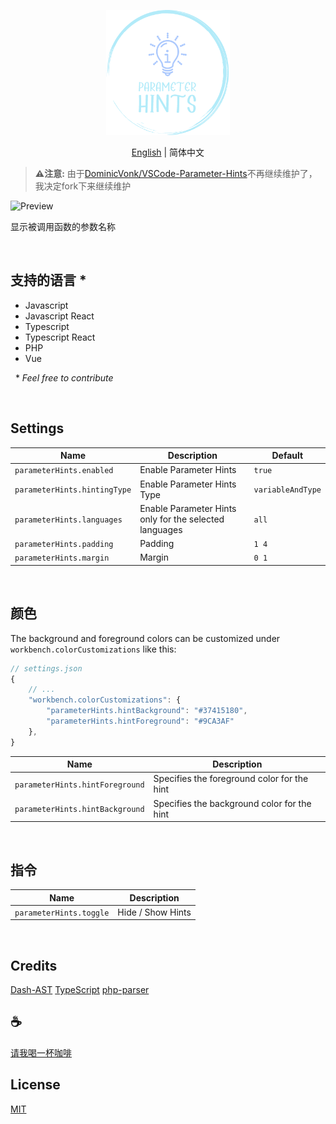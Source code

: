 <p align="center">
<img height="200" src="./assets/kv.png" alt="Parameter-Hints">
</p>
<p align="center"> <a href="./README.md">English</a> | 简体中文</p>

>**⚠️注意:** 由于[DominicVonk/VSCode-Parameter-Hints](https://github.com/DominicVonk/VSCode-Parameter-Hints)不再继续维护了，我决定fork下来继续维护

![Preview](preview.png)

显示被调用函数的参数名称

&nbsp;
&nbsp; 

## 支持的语言 *
- Javascript
- Javascript React
- Typescript
- Typescript React
- PHP
- Vue

&nbsp; 
\* _Feel free to contribute_

&nbsp;
&nbsp; 

## Settings

|Name|Description|Default|
---|---|---
|`parameterHints.enabled`|Enable Parameter Hints|`true`|
|`parameterHints.hintingType`|Enable Parameter Hints Type|`variableAndType`|
|`parameterHints.languages`|Enable Parameter Hints only for the selected languages|`all`|
|`parameterHints.padding`|Padding|`1 4`|
|`parameterHints.margin`|Margin|`0 1`|

&nbsp;
&nbsp;

## 颜色

The background and foreground colors can be customized under 
`workbench.colorCustomizations` like this:

```js
// settings.json
{
    // ...
    "workbench.colorCustomizations": {
        "parameterHints.hintBackground": "#37415180",
        "parameterHints.hintForeground": "#9CA3AF"
    },
}
```

| Name | Description |
---|---
|`parameterHints.hintForeground`|Specifies the foreground color for the hint|
|`parameterHints.hintBackground`|Specifies the background color for the hint|

&nbsp;
&nbsp;

## 指令

|Name|Description|
---|---
|`parameterHints.toggle`|Hide / Show Hints|

&nbsp;
&nbsp;

## Credits
[Dash-AST](https://github.com/goto-bus-stop/dash-ast)
[TypeScript](https://github.com/microsoft/typescript/)
[php-parser](https://github.com/glayzzle/php-parser)

## :coffee:

[请我喝一杯咖啡](https://github.com/Simon-He95/sponsor)

## License

[MIT](./license)
